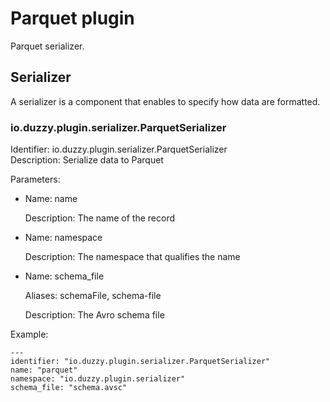 # Parquet plugin
Parquet serializer.

## Serializer
A serializer is a component that enables to specify how data are formatted.

### io.duzzy.plugin.serializer.ParquetSerializer
Identifier: io.duzzy.plugin.serializer.ParquetSerializer  
Description: Serialize data to Parquet

Parameters:
- Name: name

  Description: The name of the record
- Name: namespace

  Description: The namespace that qualifies the name
- Name: schema_file

  Aliases: schemaFile, schema-file

  Description: The Avro schema file

Example:
```
---
identifier: "io.duzzy.plugin.serializer.ParquetSerializer"
name: "parquet"
namespace: "io.duzzy.plugin.serializer"
schema_file: "schema.avsc"
```